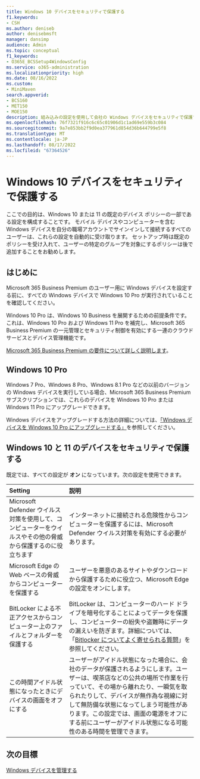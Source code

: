 ```yaml
---
title: Windows 10 デバイスをセキュリティで保護する
f1.keywords:
- CSH
ms.author: deniseb
author: denisebmsft
manager: dansimp
audience: Admin
ms.topic: conceptual
f1_keywords:
- O365E_BCSSetup4WindowsConfig
ms.service: o365-administration
ms.localizationpriority: high
ms.date: 08/16/2022
ms.custom:
- MiniMaven
search.appverid:
- BCS160
- MET150
- MOE150
description: 組み込みの設定を使用して会社の Windows デバイスをセキュリティで保護する方法について説明します。
ms.openlocfilehash: 76f7321f916c6c65c01906d1c1ad69e559b3c084
ms.sourcegitcommit: 9a7e853bb2f9d0ea377961d854d36b644799e5f8
ms.translationtype: MT
ms.contentlocale: ja-JP
ms.lasthandoff: 08/17/2022
ms.locfileid: "67364526"
---
```

# <a name="secure-windows-devices"></a>Windows 10 デバイスをセキュリティで保護する

ここでの目的は、Windows 10 または 11 の既定のデバイス ポリシーの一部である設定を構成することです。 モバイル デバイスやコンピューターを含む Windows デバイスを自分の職場アカウントでサインインして接続するすべてのユーザーは、これらの設定を自動的に受け取ります。 セットアップ時は既定のポリシーを受け入れて、ユーザーの特定のグループを対象にするポリシーは後で追加することをお勧めします。

## <a name="before-you-begin"></a>はじめに

Microsoft 365 Business Premium のユーザー用に Windows デバイスを設定する前に、すべての Windows デバイスで Windows 10 Pro が実行されていることを確認してください。

Windows 10 Pro は、Windows 10 Business を展開するための前提条件です。これは、Windows 10 Pro および Windows 11 Pro を補完し、Microsoft 365 Business Premium の一元管理とセキュリティ制御を有効にする一連のクラウド サービスとデバイス管理機能です。

[Microsoft 365 Business Premium の要件について詳しく説明します](https://www.microsoft.com/microsoft-365/business/microsoft-365-business-premium?activetab=pivot:techspecstab)。

## <a name="windows-10-pro"></a>Windows 10 Pro

Windows 7 Pro、Windows 8 Pro、Windows 8.1 Pro などの以前のバージョンの Windows デバイスを実行している場合、Microsoft 365 Business Premium サブスクリプションでは、これらのデバイスを Windows 10 Pro または Windows 11 Pro にアップグレードできます。
  
Windows デバイスをアップグレードする方法の詳細については、[「Windows デバイスを Windows 10 Pro にアップグレードする」](m365bp-upgrade-windows-10-pro.md)を参照してください。

## <a name="secure-your-windows-10-and-11-devices"></a>Windows 10 と 11 のデバイスをセキュリティで保護する

既定では、すべての設定が **オン** になっています。次の設定を使用できます。

|Setting |説明 |
|:-----|:-----|
|Microsoft Defender ウイルス対策を使用して、コンピューターをウイルスやその他の脅威から保護するのに役立ちます  |インターネットに接続される危険性からコンピューターを保護するには、Microsoft Defender ウイルス対策を有効にする必要があります。   |
|Microsoft Edge の Web ベースの脅威からコンピューターを保護する   |ユーザーを悪意のあるサイトやダウンロードから保護するために役立つ、Microsoft Edge の設定をオンにします。  |
|BitLocker による不正アクセスからコンピューター上のファイルとフォルダーを保護する  |BitLocker は、コンピューターのハード ドライブを暗号化することによってデータを保護し、コンピューターの紛失や盗難時にデータの漏えいを防ぎます。詳細については、「[Bitlocker についてよく寄せられる質問](/windows/security/information-protection/bitlocker/bitlocker-frequently-asked-questions)」を参照してください。    |
|この時間アイドル状態になったときにデバイスの画面をオフにする  |ユーザーがアイドル状態になった場合に、会社のデータが保護されるようにします。ユーザーは、喫茶店などの公共の場所で作業を行っていて、その場から離れたり、一瞬気を取られたりして、デバイスが無作為な視線に対して無防備な状態になってしまう可能性があります。この設定では、画面の電源をオフにする前にユーザーがアイドル状態になる可能性のある時間を管理できます。  |

## <a name="next-objective"></a>次の目標

[Windows デバイスを管理する](m365bp-manage-windows-devices.md)
